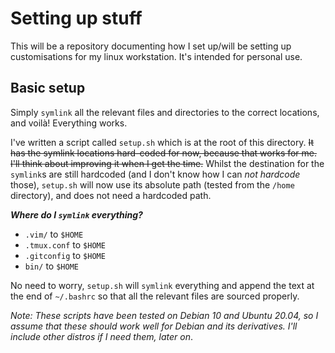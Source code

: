 # Setting up stuff

This will be a repository documenting how I set up/will be setting up customisations for my linux workstation. It's intended for personal use.

## Basic setup

Simply `symlink` all the relevant files and directories to the correct locations, and voilà! Everything works.

I've written a script called `setup.sh` which is at the root of this directory. ~~It has the symlink locations hard-coded for now, because that works for me. I'll think about improving it when I get the time.~~ Whilst the destination for the `symlink`s are still hardcoded (and I don't know how I can *not hardcode* those), `setup.sh` will now use its absolute path (tested from the `/home` directory), and does not need a hardcoded path.

***Where do I `symlink` everything?***

- `.vim/` to `$HOME`
- `.tmux.conf` to `$HOME`
- `.gitconfig` to `$HOME`
- `bin/` to `$HOME`

No need to worry, `setup.sh` will `symlink` everything and append the text at the end of `~/.bashrc` so that all the relevant files are sourced properly.

*Note: These scripts have been tested on Debian 10 and Ubuntu 20.04, so I assume that these should work well for Debian and its derivatives. I'll include other distros if I need them, later on*.
